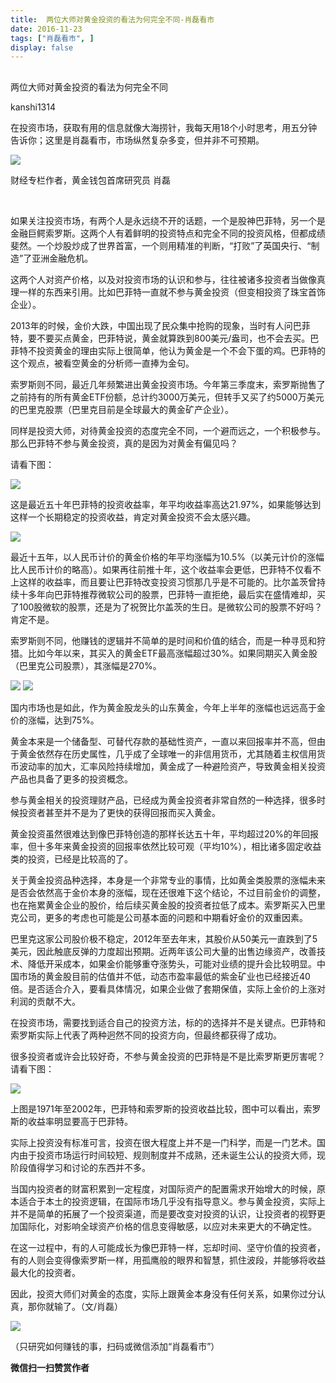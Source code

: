 ```yaml
---
title:  两位大师对黄金投资的看法为何完全不同-肖磊看市
date: 2016-11-23
tags: ["肖磊看市", ]
display: false
---
```



## 



两位大师对黄金投资的看法为何完全不同




kanshi1314




在投资市场，获取有用的信息就像大海捞针，我每天用18个小时思考，用五分钟告诉你；这里是肖磊看市，市场纵然复杂多变，但并非不可预期。


<a name="OLE_LINK4"></a><a name="OLE_LINK3"><img data-s="300,640" data-type="jpeg" src="http://mmbiz.qpic.cn/mmbiz_jpg/rIYcHn0KrPQvTGUPIzmP7qB49btWCBElSulv92F6qTHnvIojIVmDGKh0UUPPcMB7SricalZZmfjsfcPUyewxHicg/0?wx_fmt=jpeg" data-ratio="0.46524064171123" data-w="374"/></a>

财经专栏作者，黄金钱包首席研究员 肖磊

<a name="OLE_LINK3">&nbsp;</a>

如果关注投资市场，有两个人是永远绕不开的话题，一个是股神巴菲特，另一个是金融巨鳄索罗斯。这两个人有着鲜明的投资特点和完全不同的投资风格，但都成绩斐然。一个炒股炒成了世界首富，一个则用精准的判断，“打败”了英国央行、“制造”了亚洲金融危机。



这两个人对资产价格，以及对投资市场的认识和参与，往往被诸多投资者当做像真理一样的东西来引用。比如巴菲特一直就不参与黄金投资（但变相投资了珠宝首饰企业）。



2013年的时候，金价大跌，中国出现了民众集中抢购的现象，当时有人问巴菲特，要不要买点黄金，巴菲特说，黄金就算跌到800美元/盎司，也不会去买。巴菲特不投资黄金的理由实际上很简单，他认为黄金是一个不会下蛋的鸡。巴菲特的这个观点，被看空黄金的分析师一直捧为金句。



索罗斯则不同，最近几年频繁进出黄金投资市场。今年第三季度末，索罗斯抛售了之前持有的所有黄金ETF份额，总计约3000万美元，但转手又买了约5000万美元的巴里克股票（巴里克目前是全球最大的黄金矿产企业）。



同样是投资大师，对待黄金投资的态度完全不同，一个避而远之，一个积极参与。那么巴菲特不参与黄金投资，真的是因为对黄金有偏见吗？



请看下图：



<img data-s="300,640" data-type="jpeg" src="http://mmbiz.qpic.cn/mmbiz_jpg/rIYcHn0KrPQvTGUPIzmP7qB49btWCBElSLpRZxFd3TyZxln0QqP294jHYhKmOxnibY6xwYUibOQibcD5XhkoicdKYg/0?wx_fmt=jpeg" data-ratio="1.9166666666666667" data-w="480"/>

这是最近五十年巴菲特的投资收益率，年平均收益率高达21.97%，如果能够达到这样一个长期稳定的投资收益，肯定对黄金投资不会太感兴趣。



<img data-s="300,640" data-type="png" src="http://mmbiz.qpic.cn/mmbiz_png/rIYcHn0KrPQvTGUPIzmP7qB49btWCBEl7Re7Q2flx1Fjpb1p10JaOjLJoEAnTIaQP4MkaDOFdIQ2RbAeeW5XnQ/0?wx_fmt=png" data-ratio="0.5518867924528302" data-w="636"/>



最近十五年，以人民币计价的黄金价格的年平均涨幅为10.5%（以美元计价的涨幅比人民币计价的略高）。如果再往前推十年，这个收益率会更低，巴菲特不仅看不上这样的收益率，而且要让巴菲特改变投资习惯那几乎是不可能的。比尔盖茨曾持续十多年向巴菲特推荐微软公司的股票，巴菲特一直拒绝，最后实在盛情难却，买了100股微软的股票，还是为了祝贺比尔盖茨的生日。是微软公司的股票不好吗？肯定不是。



索罗斯则不同，他赚钱的逻辑并不简单的是时间和价值的结合，而是一种寻觅和狩猎。比如今年以来，其买入的黄金ETF最高涨幅超过30%。如果同期买入黄金股（巴里克公司股票），其涨幅是270%。





<img data-s="300,640" data-type="png" src="http://mmbiz.qpic.cn/mmbiz_png/rIYcHn0KrPQvTGUPIzmP7qB49btWCBEl7MpwC0rjVib9dyELibImJicQnFcRc2s4UINR00BkqPL3mAy3kjGcZ6ZhA/0?wx_fmt=png" style="" data-ratio="0.355822550831793" data-w="1082"/>

<img data-s="300,640" data-type="png" src="http://mmbiz.qpic.cn/mmbiz_png/rIYcHn0KrPQvTGUPIzmP7qB49btWCBElhe6cQddpKvae6le05IoLZ4NoNzG9Ax9DtArzeEiafZnUvAJuZV36Pqw/0?wx_fmt=png" style="" data-ratio="0.355822550831793" data-w="1082"/>



国内市场也是如此，作为黄金股龙头的山东黄金，今年上半年的涨幅也远远高于金价的涨幅，达到75%。





黄金本来是一个储备型、可替代存款的基础性资产，一直以来回报率并不高，但由于黄金依然存在历史属性，几乎成了全球唯一的非信用货币，尤其随着主权信用货币波动率的加大，汇率风险持续增加，黄金成了一种避险资产，导致黄金相关投资产品也具备了更多的投资概念。



参与黄金相关的投资理财产品，已经成为黄金投资者非常自然的一种选择，很多时候投资者甚至并不是为了更快的获得回报而买入黄金。





黄金投资虽然很难达到像巴菲特创造的那样长达五十年，平均超过20%的年回报率，但十多年来黄金投资的回报率依然比较可观（平均10%），相比诸多固定收益类的投资，已经是比较高的了。



关于黄金投资品种选择，本身是一个非常专业的事情，比如黄金类股票的涨幅未来是否会依然高于金价本身的涨幅，现在还很难下这个结论，不过目前金价的调整，也在拖累黄金企业的股价，给后续买黄金股的投资者拉低了成本。索罗斯买入巴里克公司，更多的考虑也可能是公司基本面的问题和中期看好金价的双重因素。



巴里克这家公司股价极不稳定，2012年至去年末，其股价从50美元一直跌到了5美元，因此触底反弹的力度超出预期。近两年该公司大量的出售边缘资产，改善技术、降低开采成本，如果金价能够重夺涨势头，可能对业绩的提升会比较明显。中国市场的黄金股目前的估值并不低，动态市盈率最低的紫金矿业也已经接近40倍。是否适合介入，要看具体情况，如果企业做了套期保值，实际上金价的上涨对利润的贡献不大。





在投资市场，需要找到适合自己的投资方法，标的的选择并不是关键点。巴菲特和索罗斯实际上代表了两种迥然不同的投资方向，但最终都获得了成功。



很多投资者或许会比较好奇，不参与黄金投资的巴菲特是不是比索罗斯更厉害呢？请看下图：



<img data-s="300,640" data-type="jpeg" src="http://mmbiz.qpic.cn/mmbiz_jpg/rIYcHn0KrPQvTGUPIzmP7qB49btWCBElE08ssB307VR4a8nPFce6Y9cWKnBibpxxPJyC9UsnOptLicn5BExpzL2A/0?wx_fmt=jpeg" data-ratio="0.5014367816091954" data-w="696"/>

上图是1971年至2002年，巴菲特和索罗斯的投资收益比较，图中可以看出，索罗斯的收益率明显要高于巴菲特。





实际上投资没有标准可言，投资在很大程度上并不是一门科学，而是一门艺术。国内由于投资市场运行时间较短、规则制度并不成熟，还未诞生公认的投资大师，现阶段值得学习和讨论的东西并不多。



当国内投资者的财富积累到一定程度，对国际资产的配置需求开始增大的时候，原本适合于本土的投资逻辑，在国际市场几乎没有指导意义。参与黄金投资，实际上并不是简单的拓展了一个投资渠道，而是要改变对投资的认识，让投资者的视野更加国际化，对影响全球资产价格的信息变得敏感，以应对未来更大的不确定性。



在这一过程中，有的人可能成长为像巴菲特一样，忘却时间、坚守价值的投资者，有的人则会变得像索罗斯一样，用孤鹰般的眼界和智慧，抓住波段，并能够将收益最大化的投资者。



因此，投资大师们对黄金的态度，实际上跟黄金本身没有任何关系，如果你过分认真，那你就输了。（文/肖磊）



<img data-ratio="1" data-s="300,640" src="http://mmbiz.qpic.cn/mmbiz_jpg/rIYcHn0KrPSjOtc2kgTPibsxhaoD4Krel3cd9hnIh6dkibBqkMukKKL7yLxCYzuogxEG3qoO5MCBQgbXbldPxcLw/640?wx_fmt=jpeg" data-type="jpeg" data-w="430" style="box-sizing: border-box !important; word-wrap: break-word !important; visibility: visible !important; width: auto !important;" width="auto"/>

（只研究如何赚钱的事，扫码或微信添加“肖磊看市”）








**微信扫一扫赞赏作者**